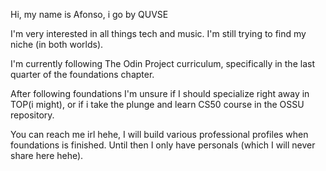 Hi, my name is Afonso, i go by QUVSE

I'm very interested in all things tech and music. I'm still trying to find my niche (in both worlds).

I'm currently following The Odin Project curriculum, specifically in the last quarter of the foundations chapter.

After following foundations I'm unsure if I should specialize right away in TOP(i might), or if i take the plunge and learn CS50 course in the OSSU repository.

You can reach me irl hehe, I will build various professional profiles when foundations is finished. Until then I only have personals (which I will never share here hehe).



